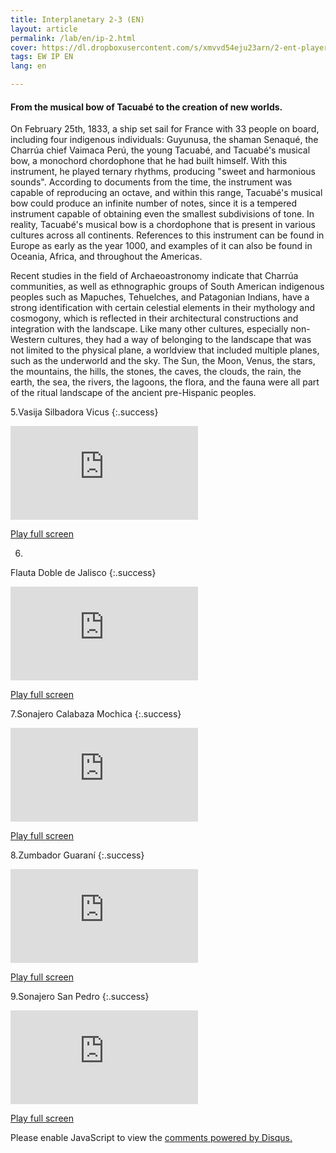 ```yaml
---
title: Interplanetary 2-3 (EN)
layout: article
permalink: /lab/en/ip-2.html
cover: https://dl.dropboxusercontent.com/s/xmvvd54eju23arn/2-ent-player-skyblue.jpg?raw=1
tags: EW IP EN
lang: en

---
```


#### From the musical bow of Tacuabé to the creation of new worlds.

On February 25th, 1833, a ship set sail for France with 33 people on board, including four indigenous individuals: Guyunusa, the shaman Senaqué, the Charrúa chief Vaimaca Perú, the young Tacuabé, and Tacuabé's musical bow, a monochord chordophone that he had built himself. With this instrument, he played ternary rhythms, producing "sweet and harmonious sounds". According to documents from the time, the instrument was capable of reproducing an octave, and within this range, Tacuabé's musical bow could produce an infinite number of notes, since it is a tempered instrument capable of obtaining even the smallest subdivisions of tone. In reality, Tacuabé's musical bow is a chordophone that is present in various cultures across all continents. References to this instrument can be found in Europe as early as the year 1000, and examples of it can also be found in Oceania, Africa, and throughout the Americas.

Recent studies in the field of Archaeoastronomy indicate that Charrúa communities, as well as ethnographic groups of South American indigenous peoples such as Mapuches, Tehuelches, and Patagonian Indians, have a strong identification with certain celestial elements in their mythology and cosmogony, which is reflected in their architectural constructions and integration with the landscape. Like many other cultures, especially non-Western cultures, they had a way of belonging to the landscape that was not limited to the physical plane, a worldview that included multiple planes, such as the underworld and the sky. The Sun, the Moon, Venus, the stars, the mountains, the hills, the stones, the caves, the clouds, the rain, the earth, the sea, the rivers, the lagoons, the flora, and the fauna were all part of the ritual landscape of the ancient pre-Hispanic peoples.

5.Vasija Silbadora Vicus
{:.success}
<div class="container">
  <iframe class="responsive-iframe" src="https://play.maar.world/?g=8&s=0&c=7" style="border: 0" ></iframe>
</div>

<a href="https://play.maar.world/?g=8&s=0&c=7 " rel="Maar World Player" target="_blank"> Play full screen</a> 

6.
Flauta Doble de Jalisco
{:.success}
<div class="container">
  <iframe class="responsive-iframe" src="https://play.maar.world/?g=8&s=0&c=8" style="border: 0" ></iframe>
</div>

<a href="https://play.maar.world/?g=8&s=0&c=8 " rel="Maar World Player" target="_blank"> Play full screen</a> 

7.Sonajero Calabaza Mochica
{:.success}

<div class="container">
  <iframe class="responsive-iframe" src="https://play.maar.world/?g=8&s=0&c=9" style="border: 0" ></iframe>
</div>

<a href="https://play.maar.world/?g=8&s=0&c=9 " rel="Maar World Player" target="_blank"> Play full screen</a> 


8.Zumbador Guaraní
{:.success}
<div class="container">
  <iframe class="responsive-iframe" src="https://play.maar.world/?g=8&s=0&c=10" style="border: 0" ></iframe>
</div>

<a href="https://play.maar.world/?g=8&s=0&c=10 " rel="Maar World Player" target="_blank"> Play full screen</a> 

9.Sonajero San Pedro
{:.success}
<div class="container">
  <iframe class="responsive-iframe" src="https://play.maar.world/?g=8&s=0&c=11" style="border: 0" ></iframe>
</div>

<a href="https://play.maar.world/?g=8&s=0&c=11 " rel="Maar World Player" target="_blank"> Play full screen</a> 


<div id="disqus_thread"></div>
<script>
    /**
    *  RECOMMENDED CONFIGURATION VARIABLES: EDIT AND UNCOMMENT THE SECTION BELOW TO INSERT DYNAMIC VALUES FROM YOUR PLATFORM OR CMS.
    *  LEARN WHY DEFINING THESE VARIABLES IS IMPORTANT: https://disqus.com/admin/universalcode/#configuration-variables    */
    var disqus_config = function () {
        this.page.url = "{{ page.url | absolute_url }}";
        this.page.identifier = "{{ page.id }}";
    };
    (function() { // DON'T EDIT BELOW THIS LINE
    var d = document, s = d.createElement('script');
    s.src = 'https://maar-world.disqus.com/embed.js';
    s.setAttribute('data-timestamp', +new Date());
    (d.head || d.body).appendChild(s);
    })();
</script>
<noscript>Please enable JavaScript to view the <a href="https://disqus.com/?ref_noscript">comments powered by Disqus.</a></noscript>

